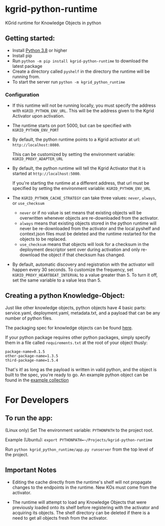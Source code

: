 # kgrid-python-runtime
KGrid runtime for Knowledge Objects in python


## Getting started:
- Install [Python 3.8](https://www.python.org/downloads/) or higher
- Install pip
- Run `python -m pip install kgrid-python-runtime` to download the latest package
- Create a directory called `pyshelf` in the directory the runtime will be running from.
- To start the server run `python -m kgrid_python_runtime`
  
### Configuration
- If this runtime will not be running locally, you must specify the address with `KGRID_PYTHON_ENV_URL`. 
This will be the address given to the Kgrid Activator upon activation.
- The runtime starts on port 5000, but can be specified with `KGRID_PYTHON_ENV_PORT`
- By default, the python runtime points to a Kgrid activator at url: 
    `http://localhost:8080`.
    
    This can be customized by setting the environment variable:
    `KGRID_PROXY_ADAPTER_URL`
- By default, the python runtime will tell the Kgrid Activator that it is started at `http://localhost:5000`.
    
    If you're starting the runtime at a different address, that url must be specified by setting the environment variable:
    `KGRID_PYTHON_ENV_URL`
  
- The `KGRID_PYTHON_CACHE_STRATEGY` can take three values: `never`, `always`, or `use_checksum`

    - `never` or if no value is set means that existing objects will be overwritten whenever objects are re-downloaded from the activator.
    - `always` means that existing objects stored in the python runtime will never be re-downloaded from the activator and the local pyshelf and context.json files must be deleted and the runtime restarted for the objects to be replaced.
    - `use_checksum` means that objects will look for a checksum in the deployment descriptor sent over during activation and only re-download the object if that checksum has changed.
- By default, automatic discovery and registration with the activator will happen every 30 seconds.
  To customize the frequency, set `KGRID_PROXY_HEARTBEAT_INTERVAL` to a value greater than 5. 
  To turn it off, set the same variable to a value less than 5.

## Creating a python Knowledge-Object:
Just like other knowledge objects, python objects have 4 basic parts: 
service.yaml, deployment.yaml, metadata.txt, 
and a payload that can be any number of python files.

The packaging spec for knowledge objects can be found [here](https://kgrid.org/specs/packaging.html).

If your python package requires other python packages, 
simply specify them in a file called `requirements.txt` 
at the root of your object thusly:
```
package-name=0.1.5
other-package-name=1.3.5
third-package-name=1.5.4
```

That's it! as long as the payload is written in valid python, 
and the object is built to the spec, you're ready to go.
An example python object can be found in the 
[example collection](https://github.com/kgrid-objects/example-collection/releases/download/4.0.0/python-simple-v1.0.zip)


# For Developers
## To run the app:
(Linux only)
Set The environment variable: `PYTHONPATH` to the project root.

Example (Ubuntu): `export PYTHONPATH=~/Projects/kgrid-python-runtime`

Run `python kgrid_python_runtime/app.py runserver` from the top level of the project.

    
## Important Notes
- Editing the cache directly from the runtime's shelf will
not propagate changes to the endpoints in the runtime. New
KOs must come from the activator.

- The runtime will attempt to load any Knowledge Objects that 
were previously loaded onto its shelf before registering with 
the activator and acquiring its objects. The shelf directory can 
be deleted if there is a need to get all objects fresh from the activator.